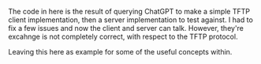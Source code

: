 The code in here is the result of querying ChatGPT to make a simple TFTP client implementation, then a server implementation to test against. I had to fix a few issues and now the client and server can talk. However, they're excahnge is not completely correct, with respect to the TFTP protocol.

Leaving this here as example for some of the useful concepts within.